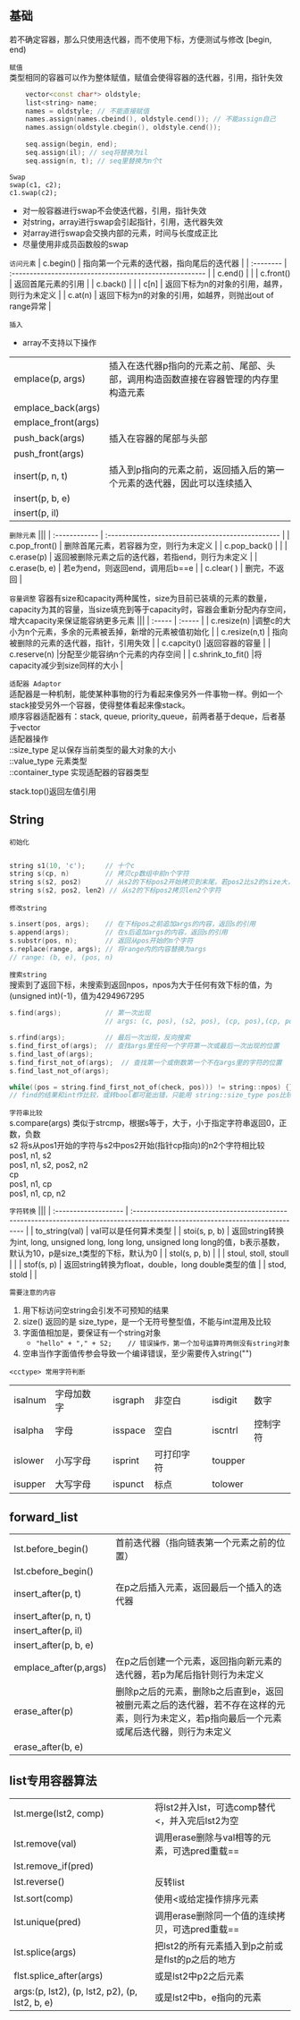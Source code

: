 ## 基础

若不确定容器，那么只使用迭代器，而不使用下标，方便测试与修改
[begin, end)

`赋值`  
类型相同的容器可以作为整体赋值，赋值会使得容器的迭代器，引用，指针失效  

```c++
	vector<const char*> oldstyle;
	list<string> name;
	names = oldstyle; // 不能直接赋值
	names.assign(names.cbeind(), oldstyle.cend()); // 不能assign自己
	names.assign(oldstyle.cbegin(), oldstyle.cend()); 
	
	seq.assign(begin, end);
	seq.assign(il); // seq将替换为il
	seq.assign(n, t); // seq里替换为n个t
```

`Swap`  
`swap(c1, c2);`  
`c1.swap(c2);`  

- 对一般容器进行swap不会使迭代器，引用，指针失效
- 对string，array进行swap会引起指针，引用，迭代器失效
- 对array进行swap会交换内部的元素，时间与长度成正比
- 尽量使用非成员函数般的swap

`访问元素`
| c.begin() | 指向第一个元素的迭代器，指向尾后的迭代器                |
| :-------- | :------------------------------------------------------ |
| c.end()   |                                                         |
| c.front() | 返回首尾元素的引用                                      |
| c.back()  |                                                         |
| c[n]      | 返回下标为n的对象的引用，越界，则行为未定义             |
| c.at(n)   | 返回下标为n的对象的引用，如越界，则抛出out of range异常 |

`插入` 
- array不支持以下操作

|||
| :------------------ | :---------------------------------------------------------------------------------- |
| emplace(p, args)    | 插入在迭代器p指向的元素之前、尾部、头部，调用构造函数直接在容器管理的内存里构造元素 |
| emplace_back(args)  |                                                                                     |
| emplace_front(args) |                                                                                     |
| push_back(args)     | 插入在容器的尾部与头部                                                              |
| push_front(args)    |                                                                                     |
| insert(p, n, t)     | 插入到p指向的元素之前，返回插入后的第一个元素的迭代器，因此可以连续插入             |
| insert(p, b, e)     |                                                                                     |
| insert(p, il)       |                                                                                     |

`删除元素`
|||
| :------------ | :------------------------------------------------ |
| c.pop_front() | 删除首尾元素，若容器为空，则行为未定义            |
| c.pop_back()  |                                                   |
| c.erase(p)    | 返回被删除元素之后的迭代器，若指end，则行为未定义 |
| c.erase(b, e) | 若e为end，则返回end，调用后b==e                   |
| c.clear( )    | 删完，不返回                                      |

`容量调整`
容器有size和capacity两种属性，size为目前已装填的元素的数量，capacity为其的容量，当size填充到等于capacity时，容器会重新分配内存空间，增大capacity来保证能容纳更多元素
|||
| :----- | :----- |
| c.resize(n) |调整c的大小为n个元素，多余的元素被丢掉，新增的元素被值初始化 |
| c.resize(n,t) |   指向被删除的元素的迭代器，指针，引用失效              |
| c.capcity() |返回容器的容量                                               |
| c.reserve(n)    |分配至少能容纳n个元素的内存空间                          |
| c.shrink_to_fit()   |将capacity减少到size同样的大小                       |


`适配器 Adaptor`  
适配器是一种机制，能使某种事物的行为看起来像另外一件事物一样。例如一个stack接受另外一个容器，使得整体看起来像stack。  
顺序容器适配器有：stack, queue, priority_queue，前两者基于deque，后者基于vector  
适配器操作  
::size_type	足以保存当前类型的最大对象的大小  
::value_type	元素类型  
::container_type	实现适配器的容器类型  

stack.top()返回左值引用  


## String

`初始化` 
```c++

string s1(10, 'c');		// 十个c
string s(cp, n)			// 拷贝cp数组中前n个字符
string s(s2, pos2)		// 从s2的下标pos2开始拷贝到末尾，若pos2比s2的size大，或s2末尾没有'\0'，则行为未定义
string s(s2, pos2, len2) // 从s2的下标pos2拷贝len2个字符
```

`修改string`
```c++
s.insert(pos, args);	// 在下标pos之前追加args的内容，返回s的引用
s.append(args); 		// 在s后追加args的内容，返回s的引用
s.substr(pos, n);		// 返回从pos开始的n个字符
s.replace(range, args);	// 将range内的内容替换为args
// range: (b, e), (pos, n)
```


`搜索string`  
搜索到了返回下标，未搜索到返回npos，npos为大于任何有效下标的值，为(unsigned int)(-1)，值为4294967295
```c++
s.find(args);			// 第一次出现
						// args: (c, pos), (s2, pos), (cp, pos),(cp, pos, n)	args中的c为字符，s2为字符字串，pos为开始搜索的下标，cp为指向c风格字符串的指针，n是限定搜索前n个字符

s.rfind(args);			// 最后一次出现，反向搜索
s.find_first_of(args);	// 查找args里任何一个字符第一次或最后一次出现的位置
s.find_last_of(args);
s.find_first_not_of(args);	// 查找第一个或倒数第一个不在args里的字符的位置
s.find_last_not_of(args);

while((pos = string.find_first_not_of(check, pos))) != string::npos) {}
// find的结果和int作比较，或转bool都可能出错，只能用 string::size_type pos比较
```
`字符串比较`  
s.compare(args)	类似于strcmp，根据s等于，大于，小于指定字符串返回0，正数，负数  
s2	将s从pos1开始的字符与s2中pos2开始(指针cp指向)的n2个字符相比较  
pos1, n1, s2  
pos1, n1, s2, pos2, n2  
cp  
pos1, n1, cp  
pos1, n1, cp, n2  

`字符转换`
|||
| :------------------- | :----------------------------------------------------------------------------------------------------------------------------- |
| to_string(val)       | val可以是任何算术类型                                                                                                          |
| stoi(s, p, b)        | 返回string转换为int, long, unsigned long, long long, unsigned long long的值，b表示基数，默认为10，p是size_t类型的下标，默认为0 |
| stol(s, p, b)        |                                                                                                                                |
| stoul, stoll, stoull |                                                                                                                                |
| stof(s, p)           | 返回string转换为float，double，long double类型的值                                                                             |
| stod, stold          |                                                                                                                                |


`需要注意的内容`
1. 用下标访问空string会引发不可预知的结果
1. size() 返回的是 size_type，是一个无符号整型值，不能与int混用及比较
1. 字面值相加是，要保证有一个string对象
	- `"hello" + "," + S2;    // 错误操作，第一个加号运算符两侧没有string对象`
1. 空串当作字面值传参会导致一个编译错误，至少需要传入string("")

`<cctype> 常用字符判断`

|         |            |     |         |            |     |         |          |
| :------ | :--------- | :-- | :------ | :--------- | :-- | :------ | :------- |
| isalnum | 字母加数字 |     | isgraph | 非空白     |     | isdigit | 数字     |
| isalpha | 字母       |     | isspace | 空白       |     | iscntrl | 控制字符 |
| islower | 小写字母   |     | isprint | 可打印字符 |     | toupper |          |
| isupper | 大写字母   |     | ispunct | 标点       |     | tolower |          |

## forward_list

|||
| :-------------------- | :----------------------------------------------------------------------------------------------------------------------------------------- |
| lst.before_begin()    | 首前迭代器（指向链表第一个元素之前的位置）                                                                                                 |
| lst.cbefore_begin()   |                                                                                                                                            |
| insert_after(p, t)    | 在p之后插入元素，返回最后一个插入的迭代器                                                                                                  |
| insert_after(p, n, t) |                                                                                                                                            |
| insert_after(p, il)   |                                                                                                                                            |
| insert_after(p, b, e) |                                                                                                                                            |
| emplace_after(p,args) | 在p之后创建一个元素，返回指向新元素的迭代器，若p为尾后指针则行为未定义                                                                     |
| erase_after(p)        | 删除p之后的元素，删除b之后直到e，返回被删元素之后的迭代器，若不存在这样的元素，则行为未定义，若p指向最后一个元素或尾后迭代器，则行为未定义 |
| erase_after(b, e)     |                                                                                                                                            |

## list专用容器算法
|||
| :--------------------------------------------- | :----------------------------------------------- |
| lst.merge(lst2, comp)                          | 将lst2并入lst，可选comp替代<，并入完后lst2为空   |
| lst.remove(val)                                | 调用erase删除与val相等的元素，可选pred重载==     |
| lst.remove_if(pred)                            |                                                  |
| lst.reverse()                                  | 反转list                                         |
| lst.sort(comp)                                 | 使用<或给定操作排序元素                          |
| lst.unique(pred)                               | 调用erase删除同一个值的连续拷贝，可选pred重载==  |
| lst.splice(args)                               | 把lst2的所有元素插入到p之前或是flst的p之后的地方 |
| flst.splice_after(args)                        | 或是lst2中p2之后元素                             |
| args:(p, lst2), (p, lst2, p2), (p, lst2, b, e) | 或是lst2中b，e指向的元素                         |
